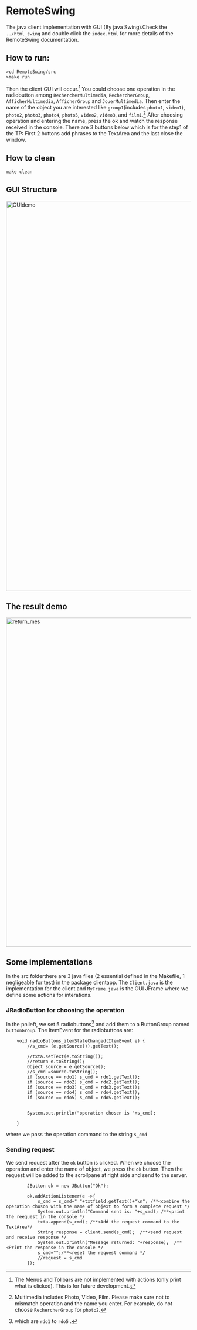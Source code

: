 # RemoteSwing
The java client implementation with GUI (By java Swing).Check the `../html_swing` and double click the `index.html` for more details of the RemoteSwing documentation.




## How to run:
```
>cd RemoteSwing/src
>make run
```
Then the client GUI will occur.[^1] You could choose one operation in the radiobutton among `RechercherMultimedia`, `RechercherGroup`, `AfficherMultimedia`, `AfficherGroup` and `JouerMultimedia`. Then enter the name of the object you are interested like `group1`(includes `photo1`, `video1`), `photo2`, `photo3`, `photo4`, `photo5`, `video2`, `video3`, and `film1`.[^2] After choosing operation and entering the name, press the ok and watch the response received in the console. There are 3 buttons below which is for the step1 of the TP: First 2 buttons add phrases to the TextArea and the last close the window.

[^1]: The Menus and Tollbars are not implemented with actions (only print what is clicked). This is for future development.

[^2]: Multimedia includes Photo, Video, Film. Please make sure not to mismatch operation and the name you enter. For example, do not choose `RechercherGroup` for `photo2`.

## How to clean
```
make clean
```

## GUI Structure
<img width="1061" alt="GUIdemo" src="https://user-images.githubusercontent.com/49087409/154851287-10ce0f03-63a7-40cc-aa24-0a1450fab65d.png">

## The result demo
<img width="895" alt="return_mes" src="https://user-images.githubusercontent.com/49087409/154851347-ba7f0625-627a-41ed-be95-82e41a87e043.png">

## Some implementations
In the src folderthere are 3 java files (2 essential defined in the Makefile, 1 negligeable for test) in the package clientapp. The `Client.java` is the implementation for the client and `MyFrame.java` is the GUI JFrame where we define some actions for interations.
### JRadioButton for choosing the operation
In the pnlleft, we set 5 radiobuttons[^3] and add them to a ButtonGroup named `buttonGroup`.
The ItemEvent for the radiobuttons are:
```
    void radioButtons_itemStateChanged(ItemEvent e) {
        //s_cmd= (e.getSource()).getText();
        
        //txta.setText(e.toString());
        //return e.toString();
        Object source = e.getSource();
        //s_cmd =source.toString();
        if (source == rdo1) s_cmd = rdo1.getText();
        if (source == rdo2) s_cmd = rdo2.getText();
        if (source == rdo3) s_cmd = rdo3.getText();
        if (source == rdo4) s_cmd = rdo4.getText();
        if (source == rdo5) s_cmd = rdo5.getText();


        System.out.println("operation chosen is "+s_cmd);
        
    }
```

where we pass the operation command to the string `s_cmd`

[^3]: which are `rdo1` to `rdo5` .

### Sending request 
We send request after the `ok` button is clicked. When we choose the operation and enter the name of object, we press the `ok` button. Then the request will be added to the scrollpane at right side and send to the server.
```
        JButton ok = new JButton("Ok");

        ok.addActionListener(e ->{
            s_cmd = s_cmd+" "+txtfield.getText()+"\n"; /**<combine the operation choson with the name of objext to form a complete request */
            System.out.println("Command sent is: "+s_cmd); /**<print the reequest in the console */ 
            txta.append(s_cmd); /**<Add the request command to the TextArea*/
            String response = client.send(s_cmd);  /**<send request and receive response */
            System.out.println("Message returned: "+response);  /**<Print the response in the console */
            s_cmd="";/**<reset the request command */
            //request = s_cmd
        });

```


